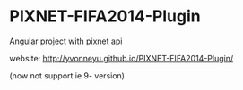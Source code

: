 PIXNET-FIFA2014-Plugin
======================

Angular project with pixnet api

website: http://yvonneyu.github.io/PIXNET-FIFA2014-Plugin/

(now not support ie 9- version)



